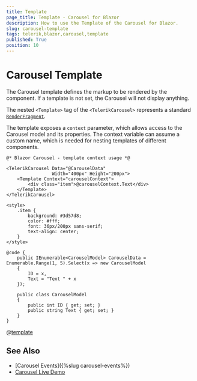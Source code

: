```yaml
---
title: Template
page_title: Template - Carousel for Blazor
description: How to use the Template of the Carousel for Blazor.
slug: carousel-template
tags: telerik,blazor,carousel,template
published: True
position: 10
---
```


# Carousel Template

The Carousel template defines the markup to be rendered by the component. If a template is not set, the Carousel will not display anything.

The nested `<Template>` tag of the `<TelerikCarousel>` represents a standard [`RenderFragment`](https://docs.microsoft.com/en-us/aspnet/core/blazor/components/templated-components).

The template exposes a `context` parameter, which allows access to the Carousel model and its properties. The context variable can assume a custom name, which is needed for nesting templates of different components.

````RAZOR
@* Blazor Carousel - template context usage *@

<TelerikCarousel Data="@CarouselData"
                 Width="400px" Height="200px">
    <Template Context="carouselContext">
        <div class="item">@carouselContext.Text</div>
    </Template>
</TelerikCarousel>

<style>
    .item {
        background: #3d57d8;
        color: #fff;
        font: 36px/200px sans-serif;
        text-align: center;
    }
</style>

@code {
    public IEnumerable<CarouselModel> CarouselData = Enumerable.Range(1, 5).Select(x => new CarouselModel
    {
        ID = x,
        Text = "Text " + x
    });

    public class CarouselModel
    {
        public int ID { get; set; }
        public string Text { get; set; }
    }
}
````

@[template](/_contentTemplates/carousel/general.md#carousel-item-class)

## See Also

* [Carousel Events]({%slug carousel-events%})
* [Carousel Live Demo](https://demos.telerik.com/blazor-ui/carousel/overview)
